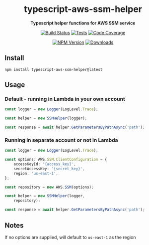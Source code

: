 <h1 align="center">typescript-aws-ssm-helper</h1>

<div align="center">
    
<b>Typescript helper functions for AWS SSM service</b>
    
[![Build Status](https://dev.azure.com/kbrashears5/github/_apis/build/status/kbrashears5.typescript-aws-ssm-helper?branchName=master)](https://dev.azure.com/kbrashears5/github/_build/latest?definitionId=18&branchName=master)
[![Tests](https://img.shields.io/azure-devops/tests/kbrashears5/github/18)](https://img.shields.io/azure-devops/tests/kbrashears5/github/18)
[![Code Coverage](https://img.shields.io/azure-devops/coverage/kbrashears5/github/18)](https://img.shields.io/azure-devops/coverage/kbrashears5/github/18)

[![NPM Version](https://img.shields.io/npm/v/typescript-aws-ssm-helper)](https://img.shields.io/npm/v/typescript-aws-ssm-helper)
[![Downloads](https://img.shields.io/npm/dt/typescript-aws-ssm-helper)](https://img.shields.io/npm/dt/typescript-aws-ssm-helper)
</div>

## Install
```
npm install typescript-aws-ssm-helper@latest
```

## Usage
### Default - running in Lambda in your own account
```typescript
const logger = new Logger(LogLevel.Trace);

const helper = new SSMHelper(logger);

const response = await helper.GetParametersByPathAsync('path');
```

### Running in separate account or not in Lambda
```typescript
const logger = new Logger(LogLevel.Trace);

const options: AWS.SSM.ClientConfiguration = {
    accessKeyId: '{access_key}',
    secretAccessKey: '{secret_key}',
    region: 'us-east-1',
};

const repository = new AWS.SSM(options);

const helper = new SSMHelper(logger,
    repository);

const response = await helper.GetParametersByPathAsync('path');
```

## Notes
If no options are supplied, will default to `us-east-1` as the region
